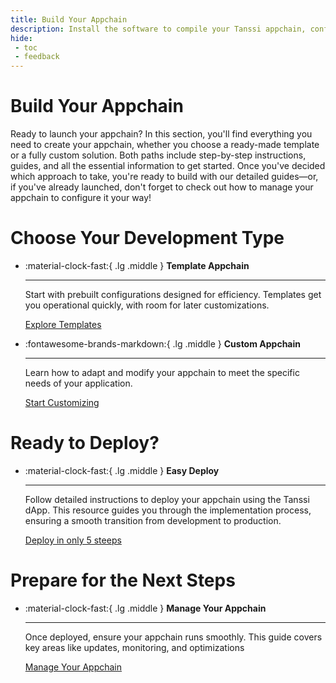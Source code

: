 ```yaml
---
title: Build Your Appchain
description: Install the software to compile your Tanssi appchain, configure your genesis state and core functionalities, test locally, and prepare to deploy through Tanssi.
hide:
 - toc
 - feedback
---
```


# Build Your Appchain 

Ready to launch your appchain? In this section, you'll find everything you need to create your appchain, whether you choose a ready-made template or a fully custom solution. Both paths include step-by-step instructions, guides, and all the essential information to get started. Once you've decided which approach to take, you're ready to build with our detailed guides—or, if you've already launched, don't forget to check out how to manage your appchain to configure it your way!

# Choose Your Development Type 

<div class="grid cards" markdown>

-   :material-clock-fast:{ .lg .middle } __Template Appchain__

    ---

    Start with prebuilt configurations designed for efficiency. Templates get you operational quickly, with room for later customizations.

    [Explore Templates](templates/index.md)

-   :fontawesome-brands-markdown:{ .lg .middle } __Custom Appchain__

    ---

    Learn how to adapt and modify your appchain to meet the specific needs of your application.

    [Start Customizing](customize/index.md)

</div>

# Ready to Deploy?

<div class="grid cards" markdown>

-   :material-clock-fast:{ .lg .middle } __Easy Deploy__

    ---

    Follow detailed instructions to deploy your appchain using the Tanssi dApp. This resource guides you through the implementation process, ensuring a smooth transition from development to production.

    [Deploy in only 5 steeps](../../builders/deploy/index.md)

</div>

# Prepare for the Next Steps

<div class="grid cards" markdown>

-   :material-clock-fast:{ .lg .middle } __Manage Your Appchain__

    ---

    Once deployed, ensure your appchain runs smoothly. This guide covers key areas like updates, monitoring, and optimizations

    [Manage Your Appchain](../../builders/manage/index.md)

</div>